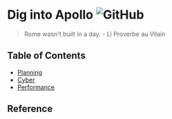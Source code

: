 # Dig into Apollo ![GitHub](https://img.shields.io/github/license/daohu527/Dig-into-Apollo.svg?style=popout)

> Rome wasn't built in a day. - Li Proverbe au Vilain


## Table of Contents
- [Planning](https://github.com/daohu527/Dig-into-Apollo/tree/master/planning#dig-into-apollo---planning-)
- [Cyber](https://github.com/daohu527/Dig-into-Apollo/tree/master/cyber#dig-into-apollo---cyber-)
- [Performance](https://github.com/daohu527/Dig-into-Apollo/tree/master/performance#table-of-contents)


## Reference

